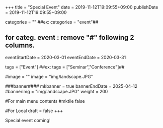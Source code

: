 +++
title =  "Special Event"
date = 2019-11-12T19:09:55+09:00
publishDate = 2019-11-12T19:09:55+09:00

categories = ""
##ex:  categories = "event"##
## for categ. event : remove "#" following 2 columns. ##
eventStartDate = 2020-03-01
eventEndDate = 2020-03-31

tags = ["Event"]
##ex: tags = ["Seminar","Conference"]##

#image = ""
image = "img/landscape.JPG"

###banner####
mkbanner = true
bannerEndDate = 2025-04-12
#bannerimg = "img/landscape.JPG"
weight = 200

#For main menu contents
#mktile false

#For Local
draft = false
+++

Special event coming!
